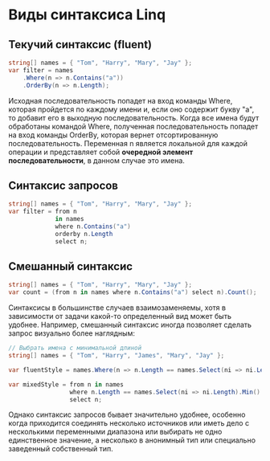 # Виды синтаксиса Linq

## Текучий синтаксис (fluent)

```c#
string[] names = { "Tom", "Harry", "Mary", "Jay" };
var filter = names
    .Where(n => n.Contains("a"))
    .OrderBy(n => n.Length);
```

Исходная последовательность попадет на вход команды Where, которая пройдется по каждому имени и, если оно содержит букву "a", то добавит его в выходную последовательность. Когда все имена будут обработаны командой Where, полученная последовательность попадет на вход команды OrderBy, которая вернет отсортированную последовательность. Переменная n является локальной для каждой операции и представляет собой **очередной элемент последовательности**, в данном случае это имена. 

## Синтаксис запросов

```c#
string[] names = { "Tom", "Harry", "Mary", "Jay" };
var filter = from n
             in names
             where n.Contains("a")
             orderby n.Length
             select n;
```

## Смешанный синтаксис

```c#
string[] names = { "Tom", "Harry", "Mary", "Jay" };
var count = (from n in names where n.Contains("a") select n).Count();
```

Синтаксисы в большинстве случаев взаимозаменяемы, хотя в зависимости от задачи какой-то определенный вид может быть удобнее. Например, смешанный синтаксис иногда позволяет сделать запрос визуально более наглядным:

```c#
// Выбрать имена с минимальной длиной
string[] names = { "Tom", "Harry", "James", "Mary", "Jay" };

var fluentStyle = names.Where(n => n.Length == names.Select(ni => ni.Length).Min());

var mixedStyle = from n in names
                 where n.Length == names.Select(ni => ni.Length).Min()
                 select n;
```

Однако синтаксис запросов бывает значительно удобнее, особенно когда приходится соединять несколько источников или иметь дело с несколькими переменными диапазона или выбирать не одно единственное значение, а несколько в анонимный тип или специально заведенный собственный тип.